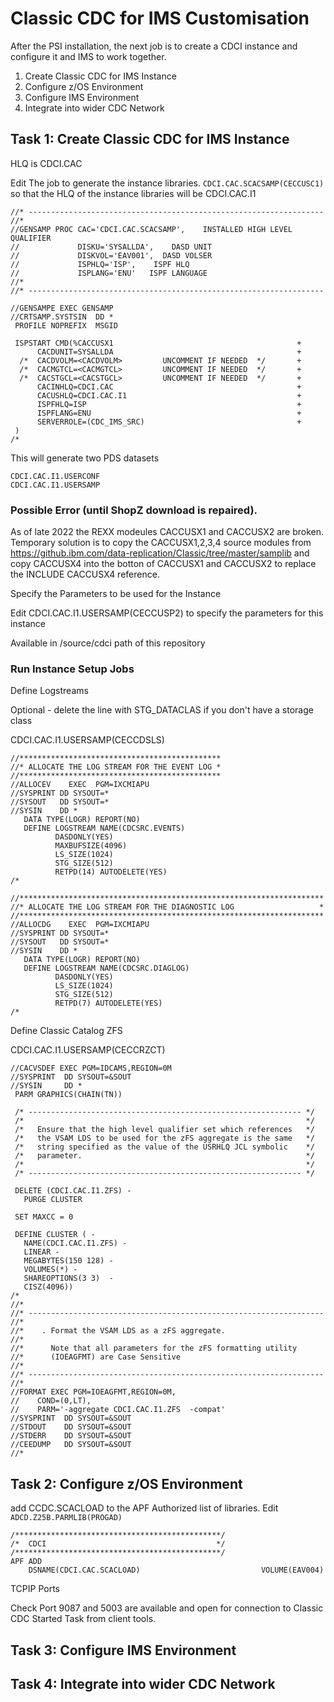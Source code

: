 # Classic CDC for IMS Customisation

After the PSI installation, the next job is to create a CDCI instance and configure it and IMS to work together.

1. Create Classic CDC for IMS Instance
2. Configure z/OS Environment
3. Configure IMS Environment
4. Integrate into wider CDC Network


## Task 1: Create Classic CDC for IMS Instance

HLQ is CDCI.CAC

Edit The job to generate the instance libraries. ```CDCI.CAC.SCACSAMP(CECCUSC1)``` so that the HLQ of the instance libraries will be CDCI.CAC.I1 
```
//* ------------------------------------------------------------------   
//*                                                                      
//GENSAMP PROC CAC='CDCI.CAC.SCACSAMP',    INSTALLED HIGH LEVEL QUALIFIER
//             DISKU='SYSALLDA',    DASD UNIT                            
//             DISKVOL='EAV001',  DASD VOLSER                            
//             ISPHLQ='ISP',    ISPF HLQ                                 
//             ISPLANG='ENU'   ISPF LANGUAGE                             
//*                                                                      
//* ------------------------------------------------------------------   

//GENSAMPE EXEC GENSAMP                                           
//CRTSAMP.SYSTSIN  DD *                                           
 PROFILE NOPREFIX  MSGID                                          
                                                                  
 ISPSTART CMD(%CACCUSX1                                         + 
      CACDUNIT=SYSALLDA                                         + 
  /*  CACDVOLM=<CACDVOLM>         UNCOMMENT IF NEEDED  */       + 
  /*  CACMGTCL=<CACMGTCL>         UNCOMMENT IF NEEDED  */       + 
  /*  CACSTGCL=<CACSTGCL>         UNCOMMENT IF NEEDED  */       + 
      CACINHLQ=CDCI.CAC                                         + 
      CACUSHLQ=CDCI.CAC.I1                                      + 
      ISPFHLQ=ISP                                               + 
      ISPFLANG=ENU                                              + 
      SERVERROLE=(CDC_IMS_SRC)                                  + 
 )                                                                
/*                                                                
```

This will generate two PDS datasets

```
CDCI.CAC.I1.USERCONF
CDCI.CAC.I1.USERSAMP
```


### Possible Error (until ShopZ download is repaired).
As of late 2022 the REXX modeules CACCUSX1 and CACCUSX2 are broken.
Temporary solution is to copy the CACCUSX1,2,3,4 source modules 
from https://github.ibm.com/data-replication/Classic/tree/master/samplib and
copy CACCUSX4 into the botton of CACCUSX1 and CACCUSX2 to replace the INCLUDE CACCUSX4 reference.


Specify the Parameters to be used for the Instance

Edit CDCI.CAC.I1.USERSAMP(CECCUSP2) to specify the parameters for this instance

Available in /source/cdci path of this repository

### Run Instance Setup Jobs

Define Logstreams

Optional - delete the line with STG_DATACLAS if you don't have a storage class

CDCI.CAC.I1.USERSAMP(CECCDSLS)

```
//*********************************************
//* ALLOCATE THE LOG STREAM FOR THE EVENT LOG *
//*********************************************
//ALLOCEV    EXEC  PGM=IXCMIAPU                
//SYSPRINT DD SYSOUT=*                         
//SYSOUT   DD SYSOUT=*                         
//SYSIN    DD *                                
   DATA TYPE(LOGR) REPORT(NO)                  
   DEFINE LOGSTREAM NAME(CDCSRC.EVENTS)        
          DASDONLY(YES)                        
          MAXBUFSIZE(4096)                     
          LS_SIZE(1024)                        
          STG_SIZE(512)                        
          RETPD(14) AUTODELETE(YES)            
/*                                             

//********************************************************************
//* ALLOCATE THE LOG STREAM FOR THE DIAGNOSTIC LOG                   *
//********************************************************************
//ALLOCDG    EXEC  PGM=IXCMIAPU                                       
//SYSPRINT DD SYSOUT=*                                                
//SYSOUT   DD SYSOUT=*                                                
//SYSIN    DD *                                                       
   DATA TYPE(LOGR) REPORT(NO)                                         
   DEFINE LOGSTREAM NAME(CDCSRC.DIAGLOG)                              
          DASDONLY(YES)                                               
          LS_SIZE(1024)                                               
          STG_SIZE(512)                                               
          RETPD(7) AUTODELETE(YES)                                    
/*                                                                    
```

Define Classic Catalog ZFS

CDCI.CAC.I1.USERSAMP(CECCRZCT)

```
//CACVSDEF EXEC PGM=IDCAMS,REGION=0M                                   
//SYSPRINT  DD SYSOUT=&SOUT                                            
//SYSIN     DD *                                                       
 PARM GRAPHICS(CHAIN(TN))                                              
                                                                       
 /* ------------------------------------------------------------- */   
 /*                                                               */   
 /*   Ensure that the high level qualifier set which references   */   
 /*   the VSAM LDS to be used for the zFS aggregate is the same   */   
 /*   string specified as the value of the USRHLQ JCL symbolic    */   
 /*   parameter.                                                  */   
 /*                                                               */   
 /* ------------------------------------------------------------- */   
                                                                       
 DELETE (CDCI.CAC.I1.ZFS) -                                            
   PURGE CLUSTER                                                       
                                                                       
 SET MAXCC = 0                                                         
                                                                       
 DEFINE CLUSTER ( -                                                    
   NAME(CDCI.CAC.I1.ZFS) -                                             
   LINEAR -                                                            
   MEGABYTES(150 128) -                                                
   VOLUMES(*) -                                                        
   SHAREOPTIONS(3 3)  -                                                
   CISZ(4096))                                                         
/*                                                                     
//*                                                                    
//* ------------------------------------------------------------------ 
//*                                                                    
//*    . Format the VSAM LDS as a zFS aggregate.                       
//*                                                                    
//*      Note that all parameters for the zFS formatting utility       
//*      (IOEAGFMT) are Case Sensitive                                 
//*                                                                    
//* ------------------------------------------------------------------ 
//*                                                                    
//FORMAT EXEC PGM=IOEAGFMT,REGION=0M,                                  
//    COND=(0,LT),                                                     
//    PARM='-aggregate CDCI.CAC.I1.ZFS  -compat'                       
//SYSPRINT  DD SYSOUT=&SOUT                                            
//STDOUT    DD SYSOUT=&SOUT                                            
//STDERR    DD SYSOUT=&SOUT                                            
//CEEDUMP   DD SYSOUT=&SOUT                                            
//*                                                                    
```

## Task 2: Configure z/OS Environment

add CCDC.SCACLOAD to the APF Authorized list of libraries. Edit ```ADCD.Z25B.PARMLIB(PROGAD)```

```
/**********************************************/                      
/*  CDCI                                      */                      
/**********************************************/                      
APF ADD                                                               
    DSNAME(CDCI.CAC.SCACLOAD)                           VOLUME(EAV004)
```

TCPIP Ports

Check Port 9087 and 5003 are available and open for connection to Classic CDC Started Task from client tools.


## Task 3: Configure IMS Environment


## Task 4: Integrate into wider CDC Network



